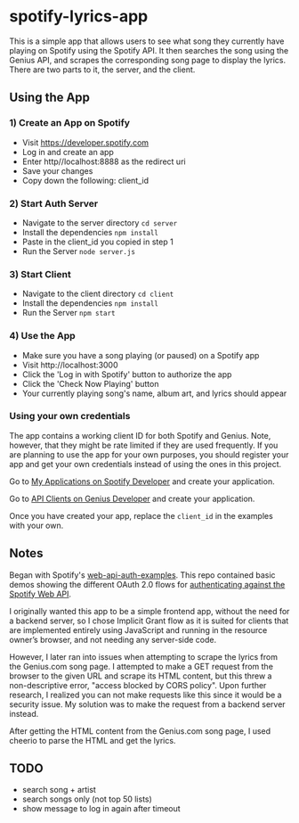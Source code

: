 # spotify-lyrics-app

This is a simple app that allows users to see what song they currently have playing on Spotify using the Spotify API. It then searches the song using the Genius API, and scrapes the corresponding song page to display the lyrics. There are two parts to it, the server, and the client.

## Using the App

### 1) Create an App on Spotify

- Visit https://developer.spotify.com
- Log in and create an app
- Enter http//localhost:8888 as the redirect uri
- Save your changes
- Copy down the following: client_id

### 2) Start Auth Server

- Navigate to the server directory `cd server`
- Install the dependencies `npm install`
- Paste in the client_id you copied in step 1
- Run the Server `node server.js`

### 3) Start Client

- Navigate to the client directory `cd client`
- Install the dependencies `npm install`
- Run the Server `npm start`

### 4) Use the App

- Make sure you have a song playing (or paused) on a Spotify app
- Visit http://localhost:3000
- Click the 'Log in with Spotify' button to authorize the app
- Click the 'Check Now Playing' button
- Your currently playing song's name, album art, and lyrics should appear

### Using your own credentials

The app contains a working client ID for both Spotify and Genius. Note, however, that they might be rate limited if they are used frequently. If you are planning to use the app for your own purposes, you should register your app and get your own credentials instead of using the ones in this project.

Go to [My Applications on Spotify Developer](https://developer.spotify.com/my-applications) and create your application.

Go to [API Clients on Genius Developer](https://genius.com/api-clients) and create your application.

Once you have created your app, replace the `client_id` in the examples with your own.

## Notes

Began with Spotify's [web-api-auth-examples](https://github.com/spotify/web-api-auth-examples). This repo contained basic demos showing the different OAuth 2.0 flows for [authenticating against the Spotify Web API](https://developer.spotify.com/web-api/authorization-guide/).

I originally wanted this app to be a simple frontend app, without the need for a backend server, so I chose Implicit Grant flow as it is suited for clients that are implemented entirely using JavaScript and running in the resource owner’s browser, and not needing any server-side code.

However, I later ran into issues when attempting to scrape the lyrics from the Genius.com song page. I attempted to make a GET request from the browser to the given URL and scrape its HTML content, but this threw a non-descriptive error, "access blocked by CORS policy". Upon further research, I realized you can not make requests like this since it would be a security issue. My solution was to make the request from a backend server instead.

After getting the HTML content from the Genius.com song page, I used cheerio to parse the HTML and get the lyrics.

## TODO

- search song + artist
- search songs only (not top 50 lists)
- show message to log in again after timeout

